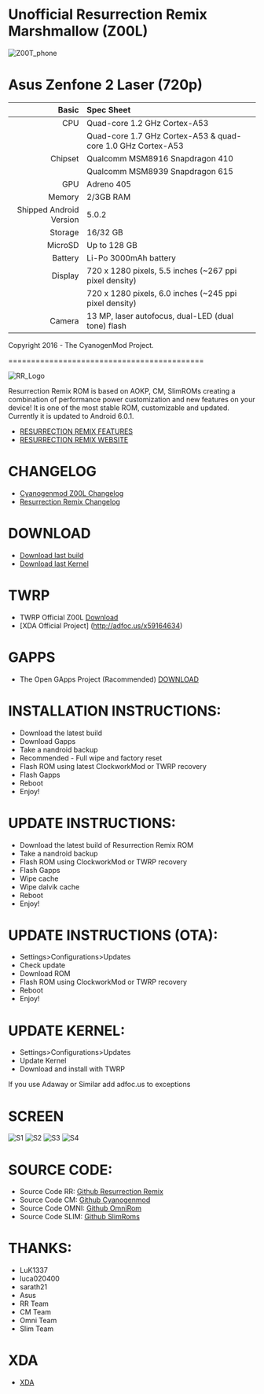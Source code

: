 #  Unofficial Resurrection Remix Marshmallow (Z00L) 

![Z00T_phone](https://wiki.cyanogenmod.org/images/thumb/0/05/Z00T.png/150px-Z00T.png)



Asus Zenfone 2 Laser (720p)
===========================================

Basic   | Spec Sheet
-------:|:-------------------------
CPU     | Quad-core 1.2 GHz Cortex-A53
        | Quad-core 1.7 GHz Cortex-A53 & quad-core 1.0 GHz Cortex-A53
Chipset | Qualcomm MSM8916 Snapdragon 410
        | Qualcomm MSM8939 Snapdragon 615
GPU     | Adreno 405
Memory  | 2/3GB RAM
Shipped Android Version | 5.0.2
Storage | 16/32 GB
MicroSD | Up to 128 GB
Battery | Li-Po 3000mAh battery
Display | 720 x 1280 pixels, 5.5 inches (~267 ppi pixel density)
        | 720 x 1280 pixels, 6.0 inches (~245 ppi pixel density)
Camera  | 13 MP, laser autofocus, dual-LED (dual tone) flash

Copyright 2016 - The CyanogenMod Project.


===========================================

![RR_Logo](http://www.resurrectionremix.com/img/rr_logo_128x128.png)



Resurrection Remix ROM is based on AOKP, CM, SlimROMs creating a combination of performance power customization and new features on your device!
It is one of the most stable ROM, customizable and updated.
Currently it is updated to Android 6.0.1.

- [RESURRECTION REMIX FEATURES](http://adfoc.us/35577259157221)
- [RESURRECTION REMIX WEBSITE](http://adfoc.us/35577259164604)

# CHANGELOG

- [Cyanogenmod Z00L Changelog](http://adfoc.us/x59163838)
- [Resurrection Remix Changelog](http://adfoc.us/x59164625)


# DOWNLOAD

- [Download last build](http://adfoc.us/35577259135735)
- [Download last Kernel](http://adfoc.us/35577259363311)

# TWRP

- TWRP Official Z00L  [Download](http://adfoc.us/x59164627)
- [XDA Official Project] (http://adfoc.us/x59164634)

# GAPPS

- The Open GApps Project (Racommended) [DOWNLOAD](http://adfoc.us/x59164640) 

# INSTALLATION INSTRUCTIONS:

- Download the latest build
- Download Gapps
- Take a nandroid backup
- Recommended - Full wipe and factory reset
- Flash ROM using latest ClockworkMod or TWRP recovery
- Flash Gapps
- Reboot
- Enjoy!

# UPDATE INSTRUCTIONS:

- Download the latest build of Resurrection Remix ROM
- Take a nandroid backup
- Flash ROM using ClockworkMod or TWRP recovery
- Flash Gapps
- Wipe cache
- Wipe dalvik cache
- Reboot
- Enjoy!

# UPDATE INSTRUCTIONS (OTA):

- Settings>Configurations>Updates
- Check update
- Download ROM
- Flash ROM using ClockworkMod or TWRP recovery
- Reboot
- Enjoy!

# UPDATE KERNEL:

- Settings>Configurations>Updates
- Update Kernel
- Download and install with TWRP

If you use Adaway or Similar add  adfoc.us to exceptions

# SCREEN

![S1](http://s32.postimg.org/qcj3ey2ol/Screenshot_20160409_210644_jpg_key_f_Ima63e_Wn_QP_0.jpg)
![S2](http://s32.postimg.org/3qds27oyd/Screenshot_20160409_210721_png_key_z6_LGTk_K7_LBGh_F.png)
![S3](http://s32.postimg.org/fojxtui39/Screenshot_20160409_210757_png_key_v2so_f_g_Zv_Sm.png)
![S4](http://s32.postimg.org/tr5v8tnh1/Screenshot_20160409_210845_png_key_9_Xsvh_YOJNH_Zr.png)


# SOURCE CODE:

- Source Code RR:  [Github Resurrection Remix](http://adfoc.us/x59164648)
- Source Code CM:  [Github Cyanogenmod](http://adfoc.us/x59164650)
- Source Code OMNI: [Github OmniRom](http://adfoc.us/x59164656) 
- Source Code SLIM:  [Github SlimRoms](http://adfoc.us/x59164659)

# THANKS:

- LuK1337
- luca020400
- sarath21
- Asus
- RR Team
- CM Team
- Omni Team
- Slim Team

# XDA

- [XDA](http://adfoc.us/x59164662)

